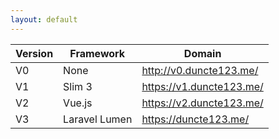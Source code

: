 ```yaml
---
layout: default
---
```


| Version | Framework     | Domain                                                                                    |
|---------|---------------|-------------------------------------------------------------------------------------------|
| V0      | None          | <a href="http://v0.duncte123.me/" target="_blank">http://v0.duncte123.me/</a>             |
| V1      | Slim 3        | <a href="https://v1.duncte123.me/" target="_blank">https://v1.duncte123.me/</a>                 |
| V2      | Vue.js        | <a href="https://v2.duncte123.me/" target="_blank">https://v2.duncte123.me/</a>           |
| V3      | Laravel Lumen | <a href="https://duncte123.me/" target="_blank">https://duncte123.me/</a> |
